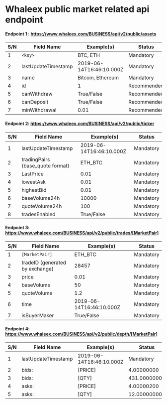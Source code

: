Whaleex public market related api endpoint
  =================

  #### Endpoint 1 : https://www.whaleex.com/BUSINESS/api/v2/public/assets

  |S/N |Field Name |Example(s) |Status|
  |----|----|----|----|
  |1   |`<key>`     |BTC, ETH   | Mandatory|
  |2   | lastUpdateTimestamp |2019-06-14T16:46:10.000Z |Mandatory|
  |3   | name |Bitcoin, Ethereum |Mandatory  |
  |4   | id    |1                 |Recommended|
  |5   | canWithdraw| True/False |Recommended|
  |6   | canDeposit | True/False |Recommended|
  |7   | minWithdrawal | 0.01     |Recommended|


  #### Endpoint 2: https://www.whaleex.com/BUSINESS/api/v2/public/ticker

  |  S/N   | Field Name  |  Example(s)   | Status  |
  |  ----  | ----  |  ----  | ----  |
  |1 |lastUpdateTimestamp |2019-06-14T16:46:10.000Z |Mandatory|
  |2 |tradingPairs (base_quote format) |ETH_BTC |Mandatory|
  |3 |LastPrice |0.01 |Mandatory|
  |4 |lowestAsk |0.01 |Mandatory|
  |5 |highestBid |0.01 |Mandatory|
  |6 |baseVolume24h |10000 |Mandatory|
  |7 |quoteVolume24h |100 |Mandatory|
  |8 |tradesEnabled |True/False |Mandatory|


  #### Endpoint 3: https://www.whaleex.com/BUSINESS/api/v2/public/trades/[MarketPair]

  |  S/N   | Field Name  |  Example(s)   | Status  |
  |  ----  | ----  |  ----  | ----  |
  |1 |`[MarketPair]` |ETH_BTC |Mandatory|
  |2 |tradeID (generated by exchange) |28457 |Mandatory|
  |3 |price |0.01 |Mandatory|
  |4 |baseVolume  |50 |Mandatory|
  |5 |quoteVolume  |1.2 |Mandatory|
  |6 |time |2019-06-14T16:46:10.000Z |Mandatory|
  |7 |isBuyerMaker |True/False |Mandatory|


  #### Endpoint 4: https://www.whaleex.com/BUSINESS/api/v2/public/depth/[MarketPair]

  |  S/N   | Field Name  |  Example(s)   | Status  |
  |  ----  | ----  |  ----  | ----  |
  |1 |lastUpdateTimestamp |2019-06-14T16:46:10.000Z |Mandatory|
  |2 |bids: |[PRICE] |4.00000000 |Mandatory|
  |3 |bids: |[QTY] |431.00000000 |Mandatory|
  |4 |asks: |[PRICE] |4.00000200 |Mandatory|
  |5 |asks: |[QTY] |12.00000000 |Mandatory|
